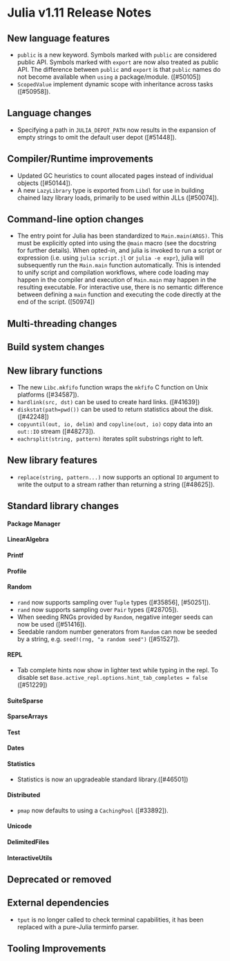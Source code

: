 Julia v1.11 Release Notes
========================

New language features
---------------------
* `public` is a new keyword. Symbols marked with `public` are considered public
  API. Symbols marked with `export` are now also treated as public API. The
  difference between `public` and `export` is that `public` names do not become
  available when `using` a package/module. ([#50105])
* `ScopedValue` implement dynamic scope with inheritance across tasks ([#50958]).

Language changes
----------------

* Specifying a path in `JULIA_DEPOT_PATH` now results in the expansion of empty strings to
  omit the default user depot ([#51448]).

Compiler/Runtime improvements
-----------------------------
* Updated GC heuristics to count allocated pages instead of individual objects ([#50144]).
* A new `LazyLibrary` type is exported from `Libdl` for use in building chained lazy library
  loads, primarily to be used within JLLs ([#50074]).

Command-line option changes
---------------------------

* The entry point for Julia has been standardized to `Main.main(ARGS)`. This must be explicitly opted into using the `@main` macro
(see the docstring for further details). When opted-in, and julia is invoked to run a script or expression
(i.e. using `julia script.jl` or `julia -e expr`), julia will subsequently run the `Main.main` function automatically.
This is intended to unify script and compilation workflows, where code loading may happen
in the compiler and execution of `Main.main` may happen in the resulting executable. For interactive use, there is no semantic
difference between defining a `main` function and executing the code directly at the end of the script. ([50974])

Multi-threading changes
-----------------------

Build system changes
--------------------

New library functions
---------------------

* The new `Libc.mkfifo` function wraps the `mkfifo` C function on Unix platforms ([#34587]).
* `hardlink(src, dst)` can be used to create hard links. ([#41639])
* `diskstat(path=pwd())` can be used to return statistics about the disk. ([#42248])
* `copyuntil(out, io, delim)` and `copyline(out, io)` copy data into an `out::IO` stream ([#48273]).
* `eachrsplit(string, pattern)` iterates split substrings right to left.

New library features
--------------------
* `replace(string, pattern...)` now supports an optional `IO` argument to
  write the output to a stream rather than returning a string ([#48625]).

Standard library changes
------------------------

#### Package Manager

#### LinearAlgebra

#### Printf

#### Profile

#### Random
* `rand` now supports sampling over `Tuple` types ([#35856], [#50251]).
* `rand` now supports sampling over `Pair` types ([#28705]).
* When seeding RNGs provided by `Random`, negative integer seeds can now be used ([#51416]).
* Seedable random number generators from `Random` can now be seeded by a string, e.g.
  `seed!(rng, "a random seed")` ([#51527]).

#### REPL

* Tab complete hints now show in lighter text while typing in the repl. To disable
  set `Base.active_repl.options.hint_tab_completes = false` ([#51229])

#### SuiteSparse


#### SparseArrays

#### Test

#### Dates

#### Statistics

* Statistics is now an upgradeable standard library.([#46501])

#### Distributed

* `pmap` now defaults to using a `CachingPool` ([#33892]).

#### Unicode


#### DelimitedFiles


#### InteractiveUtils

Deprecated or removed
---------------------


External dependencies
---------------------
* `tput` is no longer called to check terminal capabilities, it has been replaced with a pure-Julia terminfo parser.

Tooling Improvements
--------------------


<!--- generated by NEWS-update.jl: -->

